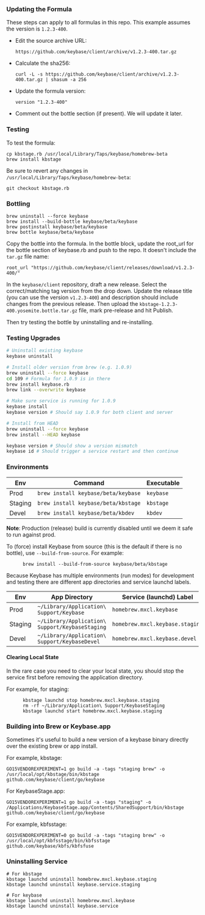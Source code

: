 ### Updating the Formula

These steps can apply to all formulas in this repo.
This example assumes the version is `1.2.3-400`.

- Edit the source archive URL:

    `https://github.com/keybase/client/archive/v1.2.3-400.tar.gz`

- Calculate the sha256:

    `curl -L -s https://github.com/keybase/client/archive/v1.2.3-400.tar.gz | shasum -a 256`

- Update the formula version:

    `version "1.2.3-400"`

- Comment out the bottle section (if present). We will update it later.

### Testing

To test the formula:

    cp kbstage.rb /usr/local/Library/Taps/keybase/homebrew-beta
    brew install kbstage

Be sure to revert any changes in `/usr/local/Library/Taps/keybase/homebrew-beta`:

    git checkout kbstage.rb

### Bottling

    brew uninstall --force keybase
    brew install --build-bottle keybase/beta/keybase
    brew postinstall keybase/beta/keybase
    brew bottle keybase/beta/keybase

Copy the bottle into the formula. In the bottle block, update the root_url for the bottle section of keybase.rb and push to the repo. It doesn't include the `tar.gz` file name:

    root_url "https://github.com/keybase/client/releases/download/v1.2.3-400/"

In the `keybase/client` repository, draft a new release. Select the correct/matching tag version from the drop down.
Update the release title (you can use the version `v1.2.3-400`) and description should include changes from the previous release. Then upload the `kbstage-1.2.3-400.yosemite.bottle.tar.gz` file, mark pre-release and hit Publish.

Then try testing the bottle by uninstalling and re-installing.

### Testing Upgrades

```sh
# Uninstall existing keybase
keybase uninstall

# Install older version from brew (e.g. 1.0.9)
brew uninstall --force keybase
cd 109 # Formula for 1.0.9 is in there
brew install keybase.rb
brew link --overwrite keybase

# Make sure service is running for 1.0.9
keybase install
keybase version # Should say 1.0.9 for both client and server

# Install from HEAD
brew uninstall --force keybase
brew install --HEAD keybase

keybase version # Should show a version mismatch
keybase id # Should trigger a service restart and then continue
```

### Environments

 Env     | Command                             | Executable
 ------- | ----------------------------------- | ----------
 Prod    | `brew install keybase/beta/keybase` | `keybase`  
 Staging | `brew install keybase/beta/kbstage` | `kbstage`  
 Devel   | `brew install keybase/beta/kbdev`   | `kbdev`    

**Note**: Production (release) build is currently disabled until we deem it safe to run against prod.

To (force) install Keybase from source (this is the default if there is no bottle), use `--build-from-source`. For example:

          brew install --build-from-source keybase/beta/kbstage


Because Keybase has multiple environments (run modes) for development and testing there are different app directories and service launchd labels.

 Env     | App Directory                                   | Service (launchd) Label
 ------- | ----------------------------------------------- | ----------
 Prod    | `~/Library/Application\ Support/Keybase`        | `homebrew.mxcl.keybase`  
 Staging | `~/Library/Application\ Support/KeybaseStaging` | `homebrew.mxcl.keybase.staging`  
 Devel   | `~/Library/Application\ Support/KeybaseDevel`   | `homebrew.mxcl.keybase.devel`

#### Clearing Local State

In the rare case you need to clear your local state, you should stop the service first before removing the application directory.

For example, for staging:

          kbstage launchd stop homebrew.mxcl.keybase.staging
          rm -rf ~/Library/Application\ Support/KeybaseStaging
          kbstage launchd start homebrew.mxcl.keybase.staging

### Building into Brew or Keybase.app

Sometimes it's useful to build a new version of a keybase binary directly over
the existing brew or app install.

For example, kbstage:

```
GO15VENDOREXPERIMENT=1 go build -a -tags "staging brew" -o /usr/local/opt/kbstage/bin/kbstage github.com/keybase/client/go/keybase
```

For KeybaseStage.app:

```
GO15VENDOREXPERIMENT=1 go build -a -tags "staging" -o /Applications/KeybaseStage.app/Contents/SharedSupport/bin/kbstage github.com/keybase/client/go/keybase
```

For example, kbfsstage:

```
GO15VENDOREXPERIMENT=0 go build -a -tags "staging brew" -o /usr/local/opt/kbfsstage/bin/kbfsstage github.com/keybase/kbfs/kbfsfuse
```

### Uninstalling Service

```
# For kbstage
kbstage launchd uninstall homebrew.mxcl.keybase.staging
kbstage launchd uninstall keybase.service.staging

# For keybase
kbstage launchd uninstall homebrew.mxcl.keybase
kbstage launchd uninstall keybase.service
```
